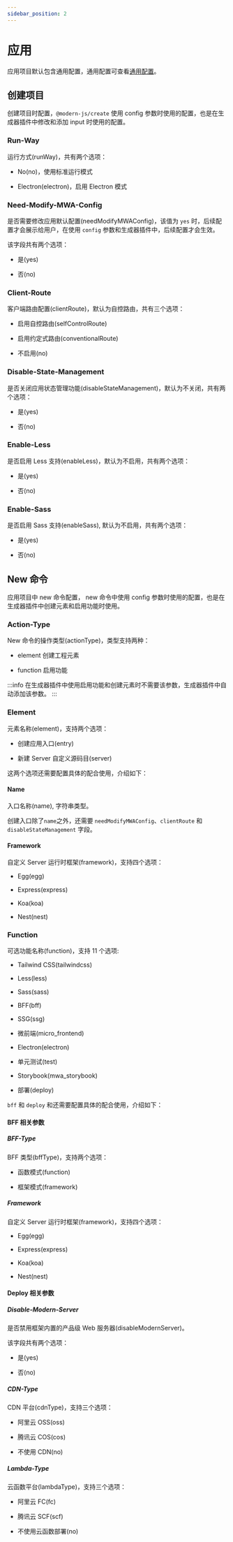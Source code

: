 ```yaml
---
sidebar_position: 2
---
```


# 应用

应用项目默认包含通用配置，通用配置可查看[通用配置](/docs/apis/generator/config/introduce#通用配置)。

## 创建项目

创建项目时配置，`@modern-js/create` 使用 config 参数时使用的配置，也是在生成器插件中修改和添加 input 时使用的配置。

### Run-Way

运行方式(runWay)，共有两个选项：

- No(no)，使用标准运行模式

- Electron(electron)，启用 Electron 模式

### Need-Modify-MWA-Config

是否需要修改应用默认配置(needModifyMWAConfig)，该值为 `yes` 时，后续配置才会展示给用户，在使用 `config` 参数和生成器插件中，后续配置才会生效。

该字段共有两个选项：

- 是(yes)

- 否(no)

### Client-Route

客户端路由配置(clientRoute)，默认为自控路由，共有三个选项：

- 启用自控路由(selfControlRoute)

- 启用约定式路由(conventionalRoute)

- 不启用(no)

### Disable-State-Management

是否关闭应用状态管理功能(disableStateManagement)，默认为不关闭，共有两个选项：

- 是(yes)

- 否(no)

### Enable-Less

是否启用 Less 支持(enableLess)，默认为不启用，共有两个选项：

- 是(yes)

- 否(no)

### Enable-Sass

是否启用 Sass 支持(enableSass), 默认为不启用，共有两个选项：

- 是(yes)

- 否(no)

## New 命令

应用项目中 new 命令配置， new 命令中使用 config 参数时使用的配置，也是在生成器插件中创建元素和启用功能时使用。

### Action-Type

New 命令的操作类型(actionType)，类型支持两种：

- element 创建工程元素

- function 启用功能

:::info
在生成器插件中使用启用功能和创建元素时不需要该参数，生成器插件中自动添加该参数。
:::

### Element

元素名称(element)，支持两个选项：

- 创建应用入口(entry)

- 新建 Server 自定义源码目(server)

这两个选项还需要配置具体的配合使用，介绍如下：

#### Name

入口名称(name), 字符串类型。

创建入口除了`name`之外，还需要 `needModifyMWAConfig`、`clientRoute` 和 `disableStateManagement` 字段。

#### Framework

自定义 Server 运行时框架(framework)，支持四个选项：

- Egg(egg)

- Express(express)

- Koa(koa)

- Nest(nest)

### Function

可选功能名称(function)，支持 11 个选项:

- Tailwind CSS(tailwindcss)

- Less(less)

- Sass(sass)

- BFF(bff)

- SSG(ssg)

- 微前端(micro_frontend)

- Electron(electron)

- 单元测试(test)

- Storybook(mwa_storybook)

- 部署(deploy)

`bff` 和 `deploy` 和还需要配置具体的配合使用，介绍如下：

#### BFF 相关参数

##### BFF-Type

BFF 类型(bffType)，支持两个选项：

- 函数模式(function)

- 框架模式(framework)

##### Framework

自定义 Server 运行时框架(framework)，支持四个选项：

- Egg(egg)

- Express(express)

- Koa(koa)

- Nest(nest)

#### Deploy 相关参数

##### Disable-Modern-Server

是否禁用框架内置的产品级 Web 服务器(disableModernServer)。

该字段共有两个选项：

- 是(yes)

- 否(no)

##### CDN-Type

CDN 平台(cdnType)，支持三个选项：

- 阿里云 OSS(oss)

- 腾讯云 COS(cos)

- 不使用 CDN(no)

##### Lambda-Type

云函数平台(lambdaType)，支持三个选项：

- 阿里云 FC(fc)

- 腾讯云 SCF(scf)

- 不使用云函数部署(no)
